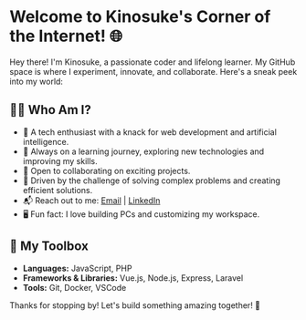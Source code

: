 # Welcome to Kinosuke's Corner of the Internet! 🌐

Hey there! I'm Kinosuke, a passionate coder and lifelong learner. My GitHub space is where I experiment, innovate, and collaborate. Here's a sneak peek into my world:

## 🧑‍💻 Who Am I?

- 🌟 A tech enthusiast with a knack for web development and artificial intelligence.
- 🌱 Always on a learning journey, exploring new technologies and improving my skills.
- 🤝 Open to collaborating on exciting projects.
- 🎯 Driven by the challenge of solving complex problems and creating efficient solutions.
- 📬 Reach out to me: [Email](mailto:aviet434@gmail.com) | [LinkedIn](https://www.linkedin.com/in/phan-anh)
- 🖥️ Fun fact: I love building PCs and customizing my workspace.

## 🔧 My Toolbox

- **Languages:** JavaScript, PHP
- **Frameworks & Libraries:** Vue.js, Node.js, Express, Laravel
- **Tools:** Git, Docker, VSCode

Thanks for stopping by! Let's build something amazing together! 🚀
